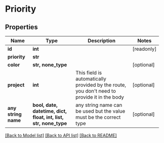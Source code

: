 # Priority


## Properties
Name | Type | Description | Notes
------------ | ------------- | ------------- | -------------
**id** | **int** |  | [readonly] 
**priority** | **str** |  | 
**color** | **str, none_type** |  | [optional] 
**project** | **int** | This field is automatically provided by the route, you don&#39;t need to provide it in the body | [optional] 
**any string name** | **bool, date, datetime, dict, float, int, list, str, none_type** | any string name can be used but the value must be the correct type | [optional]

[[Back to Model list]](../README.md#documentation-for-models) [[Back to API list]](../README.md#documentation-for-api-endpoints) [[Back to README]](../README.md)



